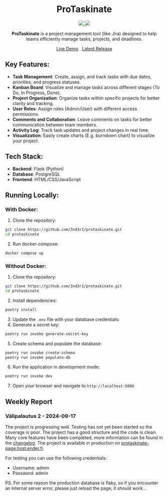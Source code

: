 <h1 align="center">ProTaskinate</h1>

<p align="center">
    <a href="https://codecov.io/gh/3nd3r1/protaskinate" > 
     <img src="https://codecov.io/gh/3nd3r1/protaskinate/graph/badge.svg?token=RtLrKFFSOO"/> 
    </a>
    <a href="https://github.com/3nd3r1/protaskinate/actions/workflows/main.yml" > 
     <img src="https://github.com/3nd3r1/protaskinate/actions/workflows/main.yml/badge.svg"/> 
    </a>
</p>

<p align="center">
<strong>ProTaskinate</strong> is a project management tool (like Jira) designed to help teams efficiently manage tasks, projects, and deadlines.
</p>

<p align="center">
    <a href="https://protaskinate-page.host.ender.fi/">Live Demo</a>
    .
    <a href="https://github.com/3nd3r1/protaskinate/releases/latest">Latest Release</a>
</p>

## Key Features:
- **Task Management**: Create, assign, and track tasks with due dates, priorities, and progress statuses.
- **Kanban Board**: Visualize and manage tasks across different stages (To Do, In Progress, Done).
- **Project Organization**: Organize tasks within specific projects for better clarity and tracking.
- **User Roles**: Assign roles (Admin/User) with different access permissions.
- **Comments and Collaboration**: Leave comments on tasks for better communication between team members.
- **Activity Log**: Track task updates and project changes in real time.
- **Visualization**: Easily create charts (E.g. burndown chart) to visualize your project.

## Tech Stack:
- **Backend**: Flask (Python)
- **Database**: PostgreSQL
- **Frontend**: HTML/CSS/JavaScript

## Running Locally:

### With Docker:
1. Clone the repository:
```bash
git clone https://github.com/3nd3r1/protaskinate.git
cd protaskinate
```
2. Run docker-compose:
```bash
docker compose up
```

### Without Docker:
1. Clone the repository:
```bash
git clone https://github.com/3nd3r1/protaskinate.git
cd protaskinate
```
2. Install dependencies:
```bash
poetry install
```

3. Update the `.env` file with your database credentials:
4. Generate a secret key:
```bash
poetry run invoke generate-secret-key
```
5. Create schema and populate the database:
```bash
poetry run invoke create-schema
peotry run invoke populate-db
```
6. Run the application in development mode:
```bash
poetry run invoke dev
```
7. Open your browser and navigate to `http://localhost:5000`

## Weekly Report

### Välipalautus 2 - 2024-09-17

The project is progressing well. Testing has not yet been started so the coverage is poor. The project has a good structure and the code is clean. Many core features have been completed, more information can be found in the [changelog](docs/changelog.md). The project is available in production on [protaskinate-page.host.ender.fi](https://protaskinate-page.host.ender.fi/).

For testing you can use the following credentials:
- Username: admin
- Password: admin

PS. For some reason the production database is flaky, so if you encounter an internal server error, please just reload the page, it should work...
